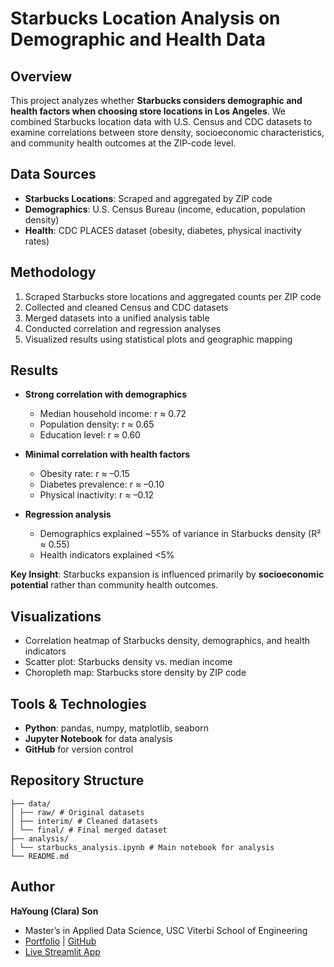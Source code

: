 # Starbucks Location Analysis on Demographic and Health Data

## Overview
This project analyzes whether **Starbucks considers demographic and health factors when choosing store locations in Los Angeles**. We combined Starbucks location data with U.S. Census and CDC datasets to examine correlations between store density, socioeconomic characteristics, and community health outcomes at the ZIP-code level.

## Data Sources
- **Starbucks Locations**: Scraped and aggregated by ZIP code  
- **Demographics**: U.S. Census Bureau (income, education, population density)  
- **Health**: CDC PLACES dataset (obesity, diabetes, physical inactivity rates)  

## Methodology
1. Scraped Starbucks store locations and aggregated counts per ZIP code  
2. Collected and cleaned Census and CDC datasets  
3. Merged datasets into a unified analysis table  
4. Conducted correlation and regression analyses  
5. Visualized results using statistical plots and geographic mapping  

## Results
- **Strong correlation with demographics**  
  - Median household income: r ≈ 0.72  
  - Population density: r ≈ 0.65  
  - Education level: r ≈ 0.60  

- **Minimal correlation with health factors**  
  - Obesity rate: r ≈ –0.15  
  - Diabetes prevalence: r ≈ –0.10  
  - Physical inactivity: r ≈ –0.12  

- **Regression analysis**  
  - Demographics explained ~55% of variance in Starbucks density (R² ≈ 0.55)  
  - Health indicators explained <5%  

**Key Insight**: Starbucks expansion is influenced primarily by **socioeconomic potential** rather than community health outcomes.

## Visualizations
- Correlation heatmap of Starbucks density, demographics, and health indicators  
- Scatter plot: Starbucks density vs. median income  
- Choropleth map: Starbucks store density by ZIP code  

## Tools & Technologies
- **Python**: pandas, numpy, matplotlib, seaborn  
- **Jupyter Notebook** for data analysis  
- **GitHub** for version control  

## Repository Structure
```
├── data/
│ ├── raw/ # Original datasets
│ ├── interim/ # Cleaned datasets
│ └── final/ # Final merged dataset
├── analysis/
│ └── starbucks_analysis.ipynb # Main notebook for analysis
└── README.md
```


## Author
**HaYoung (Clara) Son**  
- Master’s in Applied Data Science, USC Viterbi School of Engineering  
- [Portfolio](https://www.notion.so/Welcome-to-Clara-s-Portfolio-27caee11431780948e93e8b2dd405509) | [GitHub](https://github.com/clarason14)
- [Live Streamlit App](https://starbuckslocationanalysisondemographicandhealthdata-7gbzvjhmuy.streamlit.app)
